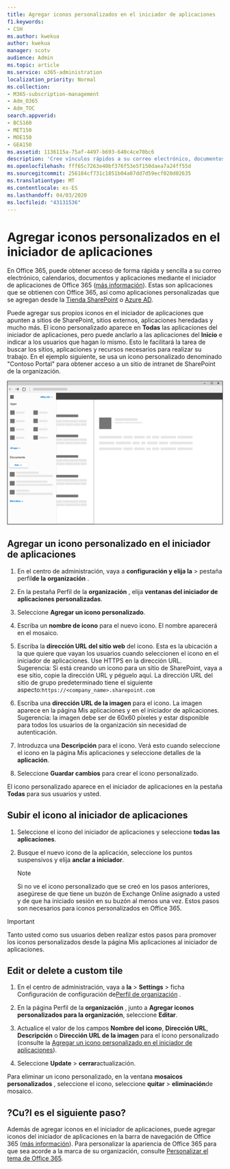 ```yaml
---
title: Agregar iconos personalizados en el iniciador de aplicaciones
f1.keywords:
- CSH
ms.author: kwekua
author: kwekua
manager: scotv
audience: Admin
ms.topic: article
ms.service: o365-administration
localization_priority: Normal
ms.collection:
- M365-subscription-management
- Adm_O365
- Adm_TOC
search.appverid:
- BCS160
- MET150
- MOE150
- GEA150
ms.assetid: 1136115a-75af-4497-b693-640c4ce70bc6
description: 'Cree vínculos rápidos a su correo electrónico, documentos, aplicaciones, sitios de SharePoint, sitios externos y otros recursos agregando mosaicos personalizados al iniciador de aplicaciones. '
ms.openlocfilehash: fff65c7263e40bf376f53e5f150daea7a24ff55d
ms.sourcegitcommit: 256184cf731c1851b04a07dd7d59ecf020d02635
ms.translationtype: MT
ms.contentlocale: es-ES
ms.lasthandoff: 04/03/2020
ms.locfileid: "43131536"
---
```

# <a name="add-custom-tiles-to-the-app-launcher"></a>Agregar iconos personalizados en el iniciador de aplicaciones

En Office 365, puede obtener acceso de forma rápida y sencilla a su correo electrónico, calendarios, documentos y aplicaciones mediante el iniciador de aplicaciones de Office 365 ([más información](https://support.office.com/article/79f12104-6fed-442f-96a0-eb089a3f476a.aspx)). Estas son aplicaciones que se obtienen con Office 365, así como aplicaciones personalizadas que se agregan desde la [Tienda SharePoint](https://support.office.com/article/dd98e50e-d3db-4ecb-9bb7-82b189822d43.aspx) o [Azure AD](https://msdn.microsoft.com/office/office365/howto/connect-your-app-to-o365-app-launcher).
  
Puede agregar sus propios iconos en el iniciador de aplicaciones que apunten a sitios de SharePoint, sitios externos, aplicaciones heredadas y mucho más. El icono personalizado aparece en **Todas** las aplicaciones del iniciador de aplicaciones, pero puede anclarlo a las aplicaciones del **Inicio** e indicar a los usuarios que hagan lo mismo. Esto le facilitará la tarea de buscar los sitios, aplicaciones y recursos necesarios para realizar su trabajo. En el ejemplo siguiente, se usa un icono personalizado denominado "Contoso Portal" para obtener acceso a un sitio de intranet de SharePoint de la organización. 
  
![Iniciador de aplicaciones de Office 365](../../media/7acc06cc-ac7a-4c6e-8ea7-81570a5bdbab.png)
  
## <a name="add-a-custom-tile-to-the-app-launcher"></a>Agregar un icono personalizado en el iniciador de aplicaciones

1. En el centro de administración, vaya a **configuración y elija la** > pestaña perfil**de la** **organización** .
    
2. En la pestaña Perfil de la **organización** , elija **ventanas del iniciador de aplicaciones personalizadas**.
  
3. Seleccione **Agregar un icono personalizado**. 
  
4. Escriba un **nombre de icono** para el nuevo icono. El nombre aparecerá en el mosaico. 
    
5. Escriba la **dirección URL del sitio web** del icono. Esta es la ubicación a la que quiere que vayan los usuarios cuando seleccionen el icono en el iniciador de aplicaciones. Use HTTPS en la dirección URL.<br/>Sugerencia: Si está creando un icono para un sitio de SharePoint, vaya a ese sitio, copie la dirección URL y péguelo aquí. La dirección URL del sitio de grupo predeterminado tiene el siguiente aspecto:`https://<company_name>.sharepoint.com` 
  
6. Escriba una **dirección URL de la imagen** para el icono. La imagen aparece en la página Mis aplicaciones y en el iniciador de aplicaciones.<br/>Sugerencia: la imagen debe ser de 60x60 píxeles y estar disponible para todos los usuarios de la organización sin necesidad de autenticación.

7. Introduzca una **Descripción** para el icono. Verá esto cuando seleccione el icono en la página Mis aplicaciones y seleccione detalles de la **aplicación**. 
  
8. Seleccione **Guardar cambios** para crear el icono personalizado. 
    
El icono personalizado aparece en el iniciador de aplicaciones en la pestaña **Todas** para sus usuarios y usted. 
  
## <a name="promote-the-tile-to-app-launcher"></a>Subir el icono al iniciador de aplicaciones

1. Seleccione el icono del iniciador de aplicaciones y seleccione **todas las aplicaciones**. 
    
2. Busque el nuevo icono de la aplicación, seleccione los puntos suspensivos y elija **anclar a iniciador**.
  
    > [!NOTE]
    > Si no ve el icono personalizado que se creó en los pasos anteriores, asegúrese de que tiene un buzón de Exchange Online asignado a usted y de que ha iniciado sesión en su buzón al menos una vez. Estos pasos son necesarios para iconos personalizados en Office 365. 
  
> [!IMPORTANT]
> Tanto usted como sus usuarios deben realizar estos pasos para promover los iconos personalizados desde la página Mis aplicaciones al iniciador de aplicaciones. 
  
## <a name="edit-or-delete-a-custom-tile"></a>Edit or delete a custom tile

1. En el centro de administración, vaya a **la** > **Settings** > ficha Configuración de configuración de<a href="https://go.microsoft.com/fwlink/p/?linkid=2067339" target="_blank">Perfil de organización</a> .
    
2. En la página Perfil de la **organización** , junto a **Agregar iconos personalizados para la organización**, seleccione **Editar**.

3. Actualice el valor de los campos **Nombre del icono**, **Dirección URL**, **Descripción** o **Dirección URL de la imagen** para el icono personalizado (consulte la [Agregar un icono personalizado en el iniciador de aplicaciones](#add-a-custom-tile-to-the-app-launcher)).
    
4. Seleccione **Update** \> **cerrar**actualización. 
    
Para eliminar un icono personalizado, en la ventana **mosaicos personalizados** , seleccione el icono, seleccione **quitar** > **eliminación**de mosaico. 
  
## <a name="whats-next"></a>?Cu?l es el siguiente paso?

Además de agregar iconos en el iniciador de aplicaciones, puede agregar iconos del iniciador de aplicaciones en la barra de navegación de Office 365 ([más información](https://support.office.com/article/d536512c-b0f7-49fd-b8db-a8a967e23f23.aspx)). Para personalizar la apariencia de Office 365 para que sea acorde a la marca de su organización, consulte [Personalizar el tema de Office 365](../setup/customize-your-organization-theme.md).
  

